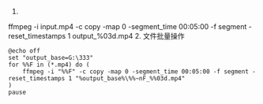 1.
ffmpeg -i input.mp4 -c copy -map 0 -segment_time 00:05:00 -f segment -reset_timestamps 1 output_%03d.mp4
2. 文件批量操作
```
@echo off
set "output_base=G:\333"
for %%F in (*.mp4) do (
    ffmpeg -i "%%F" -c copy -map 0 -segment_time 00:05:00 -f segment -reset_timestamps 1 "%output_base%\%%~nF_%%03d.mp4"
)
pause
```
